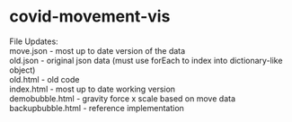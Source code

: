 # covid-movement-vis

File Updates:  
move.json - most up to date version of the data  
old.json - original json data (must use forEach to index into dictionary-like object)  
old.html - old code  
index.html - most up to date working version  
demobubble.html - gravity force x scale based on move data  
backupbubble.html - reference implementation  
